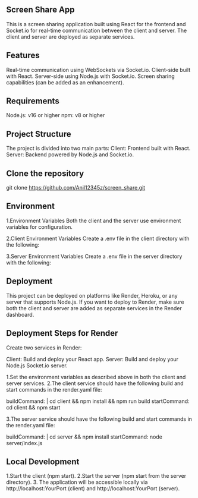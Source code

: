 ## Screen Share App
This is a screen sharing application built using React for the frontend and Socket.io for real-time communication between the client and server. The client and server are deployed as separate services.

## Features
Real-time communication using WebSockets via Socket.io.
Client-side built with React.
Server-side using Node.js with Socket.io.
Screen sharing capabilities (can be added as an enhancement).

## Requirements
Node.js: v16 or higher
npm: v8 or higher

## Project Structure
The project is divided into two main parts:
Client: Frontend built with React.
Server: Backend powered by Node.js and Socket.io.

## Clone the repository
git clone https://github.com/Anil12345z/screen_share.git

## Environment
1.Environment Variables
Both the client and the server use environment variables for configuration.

2.Client Environment Variables
Create a .env file in the client directory with the following:

3.Server Environment Variables
Create a .env file in the server directory with the following:



## Deployment
This project can be deployed on platforms like Render, Heroku, or any server that supports Node.js. If you want to deploy to Render, make sure both the client and server are added as separate services in the Render dashboard.

## Deployment Steps for Render
Create two services in Render:

Client: Build and deploy your React app.
Server: Build and deploy your Node.js Socket.io server.

1.Set the environment variables as described above in both the client and server services.
2.The client service should have the following build and start commands in the render.yaml file:

buildCommand: |
  cd client && npm install && npm run build
  startCommand: cd client && npm start

3.The server service should have the following build and start commands in the render.yaml file:

buildCommand: |
  cd server && npm install
  startCommand: node server/index.js

## Local Development
1.Start the client (npm start).
2.Start the server (npm start from the server directory).
3. The application will be accessible locally via http://localhost:YourPort (client) and http://localhost:YourPort (server).

